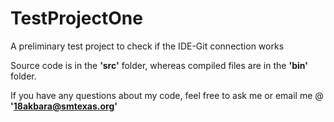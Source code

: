 # TestProjectOne
A preliminary test project to check if the IDE-Git connection works

Source code is in the <b>'src'</b> folder, whereas compiled files are in the <b>'bin'</b> folder.

If you have any questions about my code, feel free to ask me or email me @ <b>'18akbara@smtexas.org'</b>